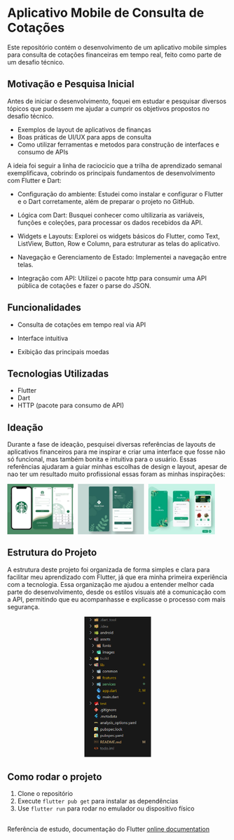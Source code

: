 # Aplicativo Mobile de Consulta de Cotações 
Este repositório contém o desenvolvimento de um aplicativo mobile simples para consulta de cotações financeiras em tempo real, feito como parte de um desafio técnico.
## Motivação e Pesquisa Inicial

Antes de iniciar o desenvolvimento, foquei em estudar e pesquisar diversos tópicos que pudessem me ajudar a cumprir os objetivos propostos no desafio técnico. 

- Exemplos de layout de aplicativos de finanças
- Boas práticas de UI/UX para apps de consulta
- Como utilizar ferramentas e metodos  para construção de interfaces e consumo de APIs

A ideia foi seguir a linha de raciocicio que a trilha de aprendizado semanal exemplificava, cobrindo os principais fundamentos de desenvolvimento com Flutter e Dart:

- Configuração do ambiente: Estudei como instalar e configurar o Flutter e o Dart corretamente, além de preparar o projeto no GitHub.

- Lógica com Dart: Busquei conhecer como ultilizaria as variáveis, funções e coleções, para processar os dados recebidos da API.

- Widgets e Layouts: Explorei os widgets básicos do Flutter, como Text, ListView, Button, Row e Column, para estruturar as telas do aplicativo. 

- Navegação e Gerenciamento de Estado: Implementei a navegação entre telas.

- Integração com API: Utilizei o pacote http para consumir uma API pública de cotações e fazer o parse do JSON. 

## Funcionalidades

- Consulta de cotações em tempo real via API

- Interface intuitiva

- Exibição das principais moedas

## Tecnologias Utilizadas

- Flutter
- Dart
- HTTP (pacote para consumo de API)

## Ideação
Durante a fase de ideação, pesquisei diversas referências de layouts de aplicativos financeiros para me inspirar e criar uma interface que fosse não só funcional, mas também bonita e intuitiva para o usuário. Essas referências ajudaram a guiar minhas escolhas de design e layout, apesar de nao ter um resultado muito profissional essas foram as minhas inspirações:

<p style= "display:flex; gap:10px"><img src="assets/images/ideia1.jpg" style="width:30%"/><img src="assets/images/ideia2.jpg" style="width:30%"/><img src="assets/images/ideia3.jpg" style="width:30%"/></p>



## Estrutura do Projeto
A estrutura deste projeto foi organizada de forma simples e clara para facilitar meu aprendizado com Flutter, já que era minha primeira experiência com a tecnologia. Essa organização me ajudou a entender melhor cada parte do desenvolvimento, desde os estilos visuais até a comunicação com a API, permitindo que eu acompanhasse e explicasse o processo com mais segurança.

<p align="center"><img src="assets/images/estrutura.png" style="width:30%"/></p>


## Como rodar o projeto

1. Clone o repositório  
2. Execute `flutter pub get` para instalar as dependências  
3. Use `flutter run` para rodar no emulador ou dispositivo físico  

## 

Referência de estudo, documentação do Flutter
[online documentation](https://docs.flutter.dev/)